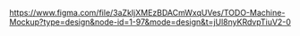 https://www.figma.com/file/3aZkIjXMEzBDACmWxqUVes/TODO-Machine-Mockup?type=design&node-id=1-97&mode=design&t=jUl8nyKRdvpTiuV2-0
